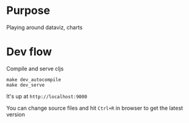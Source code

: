# Purpose
Playing around dataviz, charts

# Dev flow
Compile and serve cljs

```
make dev_autocompile
make dev_serve
```

It's up at `http://localhost:9000`

You can change source files and hit `Ctrl+R` in browser to get the latest version
